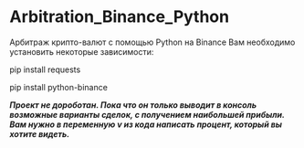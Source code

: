 # Arbitration_Binance_Python
Арбитраж крипто-валют с помощью Python на Binance
Вам необходимо установить некоторые зависимости:

pip install requests

pip install python-binance

___Проект не дороботан. Пока что он только выводит в консоль возможные варианты сделок, с получением наибольшей прибыли. Вам нужно в переменную *v* из кода написать процент, который вы хотите видеть.___
